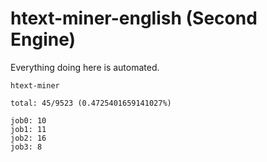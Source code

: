 # htext-miner-english (Second Engine)

Everything doing here is automated.

```
htext-miner

total: 45/9523 (0.4725401659141027%)

job0: 10
job1: 11
job2: 16
job3: 8
```